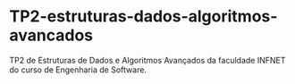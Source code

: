 # TP2-estruturas-dados-algoritmos-avancados
TP2 de Estruturas de Dados e Algoritmos Avançados da faculdade INFNET do curso de Engenharia de Software.
